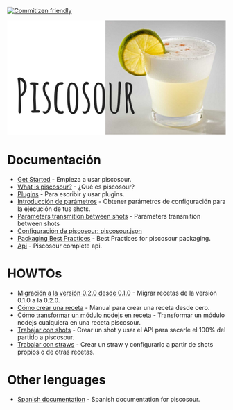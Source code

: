 [![Commitizen friendly](https://img.shields.io/badge/commitizen-friendly-brightgreen.svg)](http://commitizen.github.io/cz-cli/)

![Piscosour: Get all your devops tools wrapped-up!](images/logo.png)

# Documentación

* [Get Started](get_started.md) - Empieza a usar piscosour.
* [What is piscosour?](what_is_piscosour.md) - ¿Qué es piscosour?
* [Plugins](plugins.md) - Para escribir y usar plugins.
* [Introducción de parámetros](Load_Parameters.md) - Obtener parámetros de configuración para la ejecución de tus shots.
* [Parameters transmition between shots](Parameters_between_shots.md) - Parameters transmition between shots
* [Configuración de piscosour: piscosour.json](configuration.md)
* [Packaging Best Practices](packaging.md) - Best Practices for piscosour packaging.
* [Api](api.md) - Piscosour complete api.

# HOWTOs

* [Migración a la versión 0.2.0 desde 0.1.0](0.2.0_migration_guide.md) - Migrar recetas de la versión 0.1.0 a la 0.2.0.
* [Cómo crear una receta](get_started.md) - Manual para crear una receta desde cero.
* [Cómo transformar un módulo nodejs en receta](convert_to_recipe.md) - Transformar un módulo nodejs cualquiera en una receta piscosour.
* [Trabajar con shots](shots.md) - Crear un shot y usar el API para sacarle el 100% del partido a piscosour.
* [Trabajar con straws](straws.md) - Crear un straw y configurarlo a partir de shots propios o de otras recetas.

# Other lenguages

* [Spanish documentation](spanish/README.md) - Spanish documentation for piscosour.